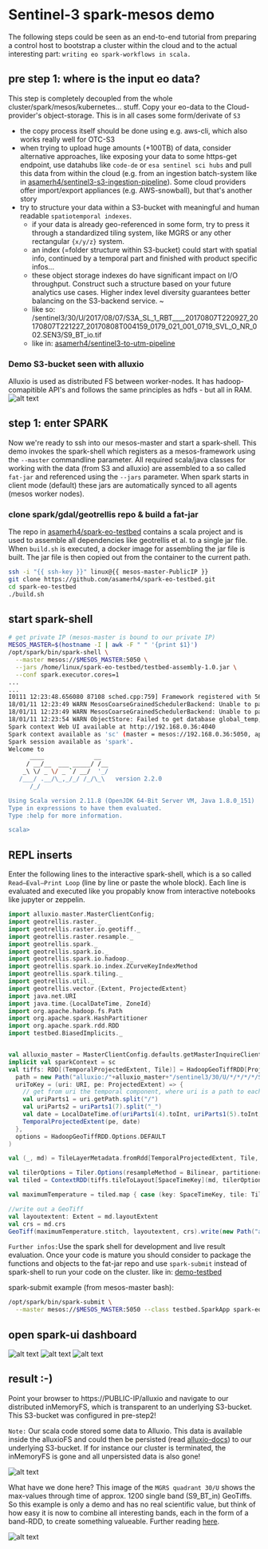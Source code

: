 # Sentinel-3 spark-mesos demo
The following steps could be seen as an end-to-end tutorial from preparing a control host to bootstrap a cluster within the cloud and to the actual interesting part: `writing eo spark-workflows in scala.`

## pre step 1: where is the input eo data?
This step is completely decoupled from the whole cluster/spark/mesos/kubernetes... stuff. Copy your eo-data to the Cloud-provider's object-storage. This is in all cases some form/derivate of `S3`
- the copy process itself should be done using e.g. aws-cli, which also works really well for OTC-S3
- when trying to upload huge amounts (+100TB) of data, consider alternative approaches, like exposing your data to some https-get endpoint, use datahubs like `code-de` or `esa sentinel sci hubs`  and pull this data from within the cloud (e.g. from an ingestion batch-system like in [asamerh4/sentinel3-s3-ingestion-pipeline](https://github.com/asamerh4/sentinel3-s3-ingestion-pipeline)). Some cloud providers offer import/export appliances (e.g. AWS-snowball), but that's another story
- try to structure your data within a S3-bucket with meaningful and human readable `spatiotemporal indexes`.
  -  if your data is already geo-referenced in some form, try to press it through a standardized tiling system, like MGRS or any other rectangular `{x/y/z}` system.
  - an index (=folder structure within S3-bucket) could start with spatial info, continued by a temporal part and finished with product specific infos...
  - these object storage indexes do have significant impact on I/O throughput. Construct such a structure based on your future analytics use cases. Higher index level diversity guarantees better balancing on the S3-backend service. ~
  - like so: /sentinel3/30/U/2017/08/07/S3A_SL_1_RBT____20170807T220927_20170807T221227_20170808T004159_0179_021_001_0719_SVL_O_NR_002.SEN3/S9_BT_io.tif
  - like in: [asamerh4/sentinel3-to-utm-pipeline](https://github.com/asamerh4/sentinel3-to-utm-pipeline)

### Demo S3-bucket seen with alluxio
Alluxio is used as distributed FS between worker-nodes. It has hadoop-comapitible API's and follows the same principles as hdfs - but all in RAM.
![alt text](../../img/alluxio2.png "alluxioFS")



## step 1: enter SPARK
Now we're ready to ssh into our mesos-master and start a spark-shell. This demo invokes the spark-shell which registers as a mesos-framework using the `--master` commandline parameter. All required scala/java classes for working with the data (from S3 and alluxio) are assembled to a so called `fat-jar` and referenced using the `--jars` parameter. When spark starts in client mode (default) these jars are automatically synced to all agents (mesos worker nodes).

### clone spark/gdal/geotrellis repo & build a fat-jar

The repo in [asamerh4/spark-eo-testbed](https://github.com/asamerh4/spark-eo-testbed) contains a scala project and is used to assemble all dependencies like geotrellis et al. to a single jar file. When `build.sh` is executed, a docker image for assembling the jar file is built. The jar file is then copied out from the container to the current path.

```sh
ssh -i "{{ ssh-key }}" linux@{{ mesos-master-PublicIP }}
git clone https://github.com/asamerh4/spark-eo-testbed.git
cd spark-eo-testbed
./build.sh
```

## start spark-shell

```sh
# get private IP (mesos-master is bound to our private IP)
MESOS_MASTER=$(hostname -I | awk -F " " '{print $1}')
/opt/spark/bin/spark-shell \
  --master mesos://$MESOS_MASTER:5050 \
  --jars /home/linux/spark-eo-testbed/testbed-assembly-1.0.jar \
  --conf spark.executor.cores=1
...
...
I0111 12:23:48.656080 87108 sched.cpp:759] Framework registered with 56dd8314-a408-4ee3-8c89-8e116fd699fd-0002
18/01/11 12:23:49 WARN MesosCoarseGrainedSchedulerBackend: Unable to parse  into a key:value label for the task.
18/01/11 12:23:49 WARN MesosCoarseGrainedSchedulerBackend: Unable to parse  into a key:value label for the task.
18/01/11 12:23:54 WARN ObjectStore: Failed to get database global_temp, returning NoSuchObjectException
Spark context Web UI available at http://192.168.0.36:4040
Spark context available as 'sc' (master = mesos://192.168.0.36:5050, app id = 56                             dd8314-a408-4ee3-8c89-8e116fd699fd-0002).
Spark session available as 'spark'.
Welcome to
      ____              __
     / __/__  ___ _____/ /__
    _\ \/ _ \/ _ `/ __/  '_/
   /___/ .__/\_,_/_/ /_/\_\   version 2.2.0
      /_/

Using Scala version 2.11.8 (OpenJDK 64-Bit Server VM, Java 1.8.0_151)
Type in expressions to have them evaluated.
Type :help for more information.

scala>
```
## REPL inserts

Enter the following lines to the interactive spark-shell, which is a so called `Read–Eval–Print Loop` (line by line or paste the whole block). Each line is evaluated and executed like you propably know from interactive notebooks like jupyter or zeppelin.
```scala
import alluxio.master.MasterClientConfig;
import geotrellis.raster._
import geotrellis.raster.io.geotiff._
import geotrellis.raster.resample._
import geotrellis.spark._
import geotrellis.spark.io._
import geotrellis.spark.io.hadoop._
import geotrellis.spark.io.index.ZCurveKeyIndexMethod
import geotrellis.spark.tiling._
import geotrellis.util._
import geotrellis.vector.{Extent, ProjectedExtent}
import java.net.URI
import java.time.{LocalDateTime, ZoneId}
import org.apache.hadoop.fs.Path
import org.apache.spark.HashPartitioner
import org.apache.spark.rdd.RDD
import testbed.BiasedImplicits._


val alluxio_master = MasterClientConfig.defaults.getMasterInquireClient.getMasterRpcAddresses.get(0).toString
implicit val sparkContext = sc
val tiffs: RDD[(TemporalProjectedExtent, Tile)] = HadoopGeoTiffRDD[ProjectedExtent, TemporalProjectedExtent, Tile](
  path = new Path("alluxio:/"+alluxio_master+"/sentinel3/30/U/*/*/*/*/S9_BT_in.tif"), 
  uriToKey = (uri: URI, pe: ProjectedExtent) => { 
    // get from uri the temporal component, where uri is a path to each geotiff
    val uriParts1 = uri.getPath.split("/")
    val uriParts2 = uriParts1(7).split("_")
    val date = LocalDateTime.of(uriParts1(4).toInt, uriParts1(5).toInt, uriParts1(6).toInt, uriParts2(7).substring(9,11).toInt, uriParts2(7).substring(11,13).toInt).atZone(ZoneId.of("UTC"))
    TemporalProjectedExtent(pe, date)
  },
  options = HadoopGeoTiffRDD.Options.DEFAULT
)

val (_, md) = TileLayerMetadata.fromRdd[TemporalProjectedExtent, Tile, SpaceTimeKey](tiffs, FloatingLayoutScheme(512))

val tilerOptions = Tiler.Options(resampleMethod = Bilinear, partitioner = new HashPartitioner(tiffs.partitions.length))
val tiled = ContextRDD(tiffs.tileToLayout[SpaceTimeKey](md, tilerOptions), md)

val maximumTemperature = tiled.map { case (key: SpaceTimeKey, tile: Tile) => (key.getComponent[SpatialKey], tile)}.reduceByKey(_.biasedLocalMax(_))

//write out a GeoTiff
val layoutextent: Extent = md.layoutExtent
val crs = md.crs
GeoTiff(maximumTemperature.stitch, layoutextent, crs).write(new Path("alluxio:/"+alluxio_master+"/sentinel3/geotrellis/S9_BT_in_max56.tif"))
```
`Further infos:`Use the spark shell for development and live result evaluation. Once your code is mature you should consider to package the functions and objects to the fat-jar repo and use `spark-submit` instead of spark-shell to run your code on the cluster. like in: [demo-testbed](https://github.com/asamerh4/spark-eo-testbed/blob/master/testbed/src/main/scala/Main.scala)

spark-submit example (from mesos-master bash):
```sh
/opt/spark/bin/spark-submit \
  --master mesos://$MESOS_MASTER:5050 --class testbed.SparkApp spark-eo-testbed/testbed-assembly-1.0.jar
```

## open spark-ui dashboard
![alt text](../../img/spark4.png "sparkUI")
![alt text](../../img/spark5.png "sparkUI")
![alt text](../../img/spark6.png "sparkUI")

## result :-)
Point your browser to https://PUBLIC-IP/alluxio and navigate to our distributed inMemoryFS, which is transparent to an underlying S3-bucket. This S3-bucket was configured in pre-step2!

`Note:` Our scala code stored some data to Alluxio. This data is available inside the alluxioFS and could then be persisted (read [alluxio-docs](https://www.alluxio.org/docs/master/en/Clients-Alluxio-Java.html)) to our underlying S3-bucket. If for instance our cluster is terminated, the inMemoryFS is gone and all unpersisted data is also gone!

![alt text](../../img/alluxio1.png "alluxioFS showing the results")

What have we done here? This image of the `MGRS quadrant 30/U` shows the max-values through time of approx. 1200 single band (S9_BT_in) GeoTiffs. So this example is only a demo and has no real scientific value, but think of how easy it is now to combine all interesting bands, each in the form of a band-RDD, to create something valueable. Further reading [here](http://geotrellis.readthedocs.io/en/latest/guide/core-concepts.html#core-concepts).

![alt text](../../img/res2.png "max values over time...")